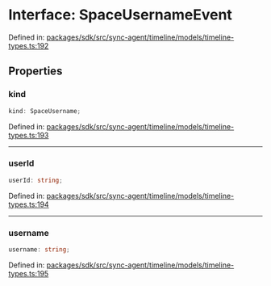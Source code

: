 # Interface: SpaceUsernameEvent

Defined in: [packages/sdk/src/sync-agent/timeline/models/timeline-types.ts:192](https://github.com/towns-protocol/towns/blob/0db1fd0ac7258e8db8cedfb6183e8eade8284fa1/packages/sdk/src/sync-agent/timeline/models/timeline-types.ts#L192)

## Properties

### kind

```ts
kind: SpaceUsername;
```

Defined in: [packages/sdk/src/sync-agent/timeline/models/timeline-types.ts:193](https://github.com/towns-protocol/towns/blob/0db1fd0ac7258e8db8cedfb6183e8eade8284fa1/packages/sdk/src/sync-agent/timeline/models/timeline-types.ts#L193)

***

### userId

```ts
userId: string;
```

Defined in: [packages/sdk/src/sync-agent/timeline/models/timeline-types.ts:194](https://github.com/towns-protocol/towns/blob/0db1fd0ac7258e8db8cedfb6183e8eade8284fa1/packages/sdk/src/sync-agent/timeline/models/timeline-types.ts#L194)

***

### username

```ts
username: string;
```

Defined in: [packages/sdk/src/sync-agent/timeline/models/timeline-types.ts:195](https://github.com/towns-protocol/towns/blob/0db1fd0ac7258e8db8cedfb6183e8eade8284fa1/packages/sdk/src/sync-agent/timeline/models/timeline-types.ts#L195)
